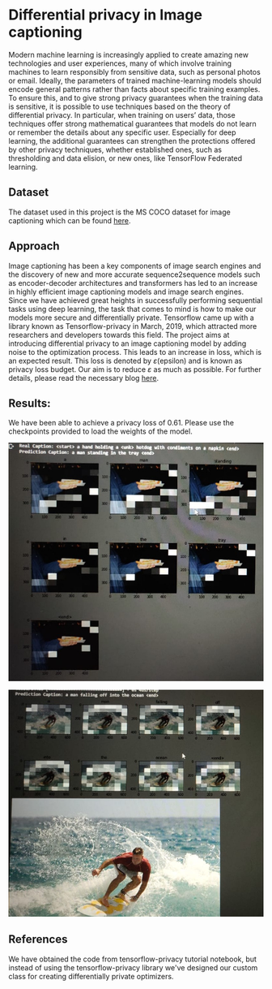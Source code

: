 # Differential privacy in Image captioning

Modern machine learning is increasingly applied to create amazing new technologies and user experiences, many of which involve training machines to learn responsibly from sensitive data, such as personal photos or email. Ideally, the parameters of trained machine-learning models should encode general patterns rather than facts about specific training examples. To ensure this, and to give strong privacy guarantees when the training data is sensitive, it is possible to use techniques based on the theory of differential privacy. In particular, when training on users’ data, those techniques offer strong mathematical guarantees that models do not learn or remember the details about any specific user. Especially for deep learning, the additional guarantees can strengthen the protections offered by other privacy techniques, whether established ones, such as thresholding and data elision, or new ones, like TensorFlow Federated learning.

## Dataset
The dataset used in this project is the MS COCO dataset for image captioning which can be found [here](https://www.tensorflow.org/datasets/catalog/coco).

## Approach
Image captioning has been a key components of image search engines and the discovery of new and more accurate sequence2sequence models such as encoder-decoder architectures and transformers has led to an increase in highly efficient image captioning models and image search engines. 
Since we have achieved great heights in successfully performing sequential tasks using deep learning, the task that comes to mind is how to make our models more secure and differentially private. Tensorflow came up with a library known as Tensorflow-privacy in March, 2019, which attracted more researchers and developers towards this field.
The project aims at introducing differential privacy to an image captioning model by adding noise to the optimization process. This leads to an increase in loss, which is an expected result.
This loss is denoted by *ε*(epsilon) and is known as privacy loss budget. 
Our aim is to reduce *ε* as much as possible.
For further details, please read the necessary blog [here](https://blog.tensorflow.org/2019/03/introducing-tensorflow-privacy-learning.html).

## Results:
We have been able to achieve a privacy loss of 0.61. 
Please use the checkpoints provided to load the weights of the model.

![**Result 1**](Result1.jpeg)

![**Result 2**](Result2.jpeg)

## References
We have obtained the code from tensorflow-privacy tutorial notebook, but instead of using the tensorflow-privacy library we've designed our custom class for creating differentially private optimizers.
